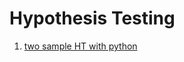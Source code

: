 # Hypothesis Testing

1. [two sample HT with python](https://levelup.gitconnected.com/two-sample-hypothesis-tests-with-python-43e1b8c52306)
